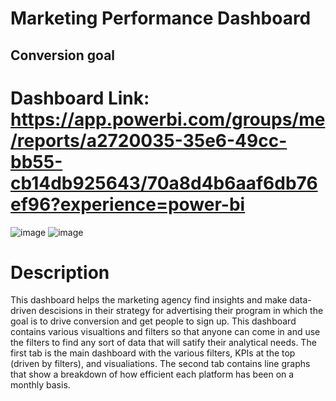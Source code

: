 # Marketing Performance Dashboard
## Conversion goal 

# Dashboard Link: https://app.powerbi.com/groups/me/reports/a2720035-35e6-49cc-bb55-cb14db925643/70a8d4b6aaf6db76ef96?experience=power-bi


![image](https://github.com/sampsoncco/PowerBI-Portfolio/assets/122312933/85b2164e-6921-4fdd-9efc-86a3de549c13)
![image](https://github.com/sampsoncco/PowerBI-Portfolio/assets/122312933/9c35b148-1540-4639-8c76-0a842ad97d12)

# Description
This dashboard helps the marketing agency find insights and make data-driven descisions in their strategy for advertising their program in which the goal is to drive conversion and get people to sign up. This dashboard contains various visualtions and filters so that anyone can come in and use the filters to find any sort of data that will satify their analytical needs. The first tab is the main dashboard with the various filters, KPIs at the top (driven by filters), and visualiations. The second tab contains line graphs that show a breakdown of how efficient each platform has been on a monthly basis. 
